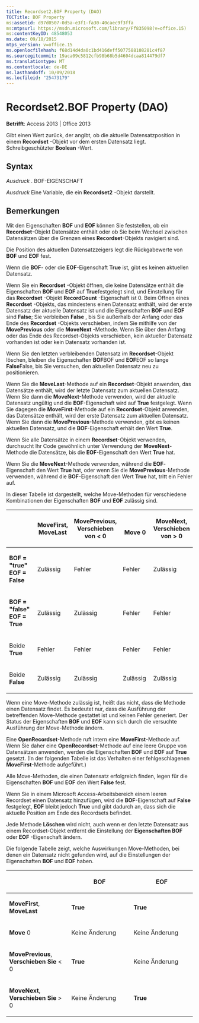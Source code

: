 ```yaml
---
title: Recordset2.BOF Property (DAO)
TOCTitle: BOF Property
ms:assetid: d97d0507-0d5a-e3f1-fa30-40caec9f3ffa
ms:mtpsurl: https://msdn.microsoft.com/library/Ff835098(v=office.15)
ms:contentKeyID: 48548053
ms.date: 09/18/2015
mtps_version: v=office.15
ms.openlocfilehash: f68d14d4da0c1bd416deff5077588108281c4f87
ms.sourcegitcommit: 19aca09c5812cfb98b68b5d4604dcaa814479df7
ms.translationtype: MT
ms.contentlocale: de-DE
ms.lasthandoff: 10/09/2018
ms.locfileid: "25473179"
---
```

# <a name="recordset2bof-property-dao"></a>Recordset2.BOF Property (DAO)


**Betrifft**: Access 2013 | Office 2013

Gibt einen Wert zurück, der angibt, ob die aktuelle Datensatzposition in einem **Recordset** -Objekt vor dem ersten Datensatz liegt. Schreibgeschützter **Boolean** -Wert.

## <a name="syntax"></a>Syntax

*Ausdruck* . BOF-EIGENSCHAFT

*Ausdruck* Eine Variable, die ein **Recordset2** -Objekt darstellt.

## <a name="remarks"></a>Bemerkungen

Mit den Eigenschaften **BOF** und **EOF** können Sie feststellen, ob ein **Recordset**-Objekt Datensätze enthält oder ob Sie beim Wechsel zwischen Datensätzen über die Grenzen eines **Recordset**-Objekts navigiert sind.

Die Position des aktuellen Datensatzzeigers legt die Rückgabewerte von **BOF** und **EOF** fest.

Wenn die **BOF**- oder die **EOF**-Eigenschaft **True** ist, gibt es keinen aktuellen Datensatz.

Wenn Sie ein **Recordset** -Objekt öffnen, die keine Datensätze enthält die Eigenschaften **BOF** und **EOF** auf **True**festgelegt sind, und Einstellung für das **Recordset** -Objekt **RecordCount** -Eigenschaft ist 0. Beim Öffnen eines **Recordset** -Objekts, das mindestens einen Datensatz enthält, wird der erste Datensatz der aktuelle Datensatz ist und die Eigenschaften **BOF** und **EOF** sind **False**; Sie verbleiben **False** , bis Sie außerhalb der Anfang oder das Ende des **Recordset** -Objekts verschieben, indem Sie mithilfe von der **MovePrevious** oder die **MoveNext** -Methode. Wenn Sie über den Anfang oder das Ende des Recordset-Objekts verschieben, kein aktueller Datensatz vorhanden ist oder kein Datensatz vorhanden ist.

Wenn Sie den letzten verbleibenden Datensatz im **Recordset**-Objekt löschen, bleiben die Eigenschaften **BOF**BOF und **EOF**EOF so lange **False**False, bis Sie versuchen, den aktuellen Datensatz neu zu positionieren.

Wenn Sie die **MoveLast**-Methode auf ein **Recordset**-Objekt anwenden, das Datensätze enthält, wird der letzte Datensatz zum aktuellen Datensatz. Wenn Sie dann die **MoveNext**-Methode verwenden, wird der aktuelle Datensatz ungültig und die **EOF**-Eigenschaft wird auf **True** festgelegt. Wenn Sie dagegen die **MoveFirst**-Methode auf ein **Recordset**-Objekt anwenden, das Datensätze enthält, wird der erste Datensatz zum aktuellen Datensatz. Wenn Sie dann die **MovePrevious**-Methode verwenden, gibt es keinen aktuellen Datensatz, und die **BOF**-Eigenschaft erhält den Wert **True**.

Wenn Sie alle Datensätze in einem **Recordset**-Objekt verwenden, durchsucht Ihr Code gewöhnlich unter Verwendung der **MoveNext**-Methode die Datensätze, bis die **EOF**-Eigenschaft den Wert **True** hat.

Wenn Sie die **MoveNext**-Methode verwenden, während die **EOF**-Eigenschaft den Wert **True** hat, oder wenn Sie die **MovePrevious**-Methode verwenden, während die **BOF**-Eigenschaft den Wert **True** hat, tritt ein Fehler auf.

In dieser Tabelle ist dargestellt, welche Move-Methoden für verschiedene Kombinationen der Eigenschaften **BOF** und **EOF** zulässig sind.

<table>
<colgroup>
<col style="width: 20%" />
<col style="width: 20%" />
<col style="width: 20%" />
<col style="width: 20%" />
<col style="width: 20%" />
</colgroup>
<thead>
<tr class="header">
<th><p></p></th>
<th><p>MoveFirst,<br />
MoveLast</p></th>
<th><p>MovePrevious,<br />
Verschieben von &lt; 0</p></th>
<th><p><br />
Move 0</p></th>
<th><p>MoveNext,<br />
Verschieben von &gt; 0</p></th>
</tr>
</thead>
<tbody>
<tr class="odd">
<td><p><strong>BOF = "true"</strong><br />
<strong>EOF = False</strong></p></td>
<td><p>Zulässig</p></td>
<td><p>Fehler</p></td>
<td><p>Fehler</p></td>
<td><p>Zulässig</p></td>
</tr>
<tr class="even">
<td><p><strong>BOF = "false"</strong><br />
<strong>EOF = True</strong></p></td>
<td><p>Zulässig</p></td>
<td><p>Zulässig</p></td>
<td><p>Fehler</p></td>
<td><p>Fehler</p></td>
</tr>
<tr class="odd">
<td><p>Beide <strong>True</strong></p></td>
<td><p>Fehler</p></td>
<td><p>Fehler</p></td>
<td><p>Fehler</p></td>
<td><p>Fehler</p></td>
</tr>
<tr class="even">
<td><p>Beide <strong>False</strong></p></td>
<td><p>Zulässig</p></td>
<td><p>Zulässig</p></td>
<td><p>Zulässig</p></td>
<td><p>Zulässig</p></td>
</tr>
</tbody>
</table>


Wenn eine Move-Methode zulässig ist, heißt das nicht, dass die Methode einen Datensatz findet. Es bedeutet nur, dass die Ausführung der betreffenden Move-Methode gestattet ist und keinen Fehler generiert. Der Status der Eigenschaften **BOF** und **EOF** kann sich durch die versuchte Ausführung der Move-Methode ändern.

Eine **OpenRecordset**-Methode ruft intern eine **MoveFirst**-Methode auf. Wenn Sie daher eine **OpenRecordset**-Methode auf eine leere Gruppe von Datensätzen anwenden, werden die Eigenschaften **BOF** und **EOF** auf **True** gesetzt. (In der folgenden Tabelle ist das Verhalten einer fehlgeschlagenen **MoveFirst**-Methode aufgeführt.)

Alle Move-Methoden, die einen Datensatz erfolgreich finden, legen für die Eigenschaften **BOF** und **EOF** den Wert **False** fest.

Wenn Sie in einem Microsoft Access-Arbeitsbereich einem leeren Recordset einen Datensatz hinzufügen, wird die **BOF**-Eigenschaft auf **False** festgelegt, **EOF** bleibt jedoch **True** und gibt dadurch an, dass sich die aktuelle Position am Ende des Recordsets befindet.

Jede Methode **Löschen** wird nicht, auch wenn er den letzte Datensatz aus einem Recordset-Objekt entfernt die Einstellung der **Eigenschaften BOF** oder **EOF** -Eigenschaft ändern.

Die folgende Tabelle zeigt, welche Auswirkungen Move-Methoden, bei denen ein Datensatz nicht gefunden wird, auf die Einstellungen der Eigenschaften **BOF** und **EOF** haben.

<table>
<colgroup>
<col style="width: 33%" />
<col style="width: 33%" />
<col style="width: 33%" />
</colgroup>
<thead>
<tr class="header">
<th><p></p></th>
<th><p>BOF</p></th>
<th><p>EOF</p></th>
</tr>
</thead>
<tbody>
<tr class="odd">
<td><p><strong>MoveFirst</strong>, <strong>MoveLast</strong></p></td>
<td><p><strong>True</strong></p></td>
<td><p><strong>True</strong></p></td>
</tr>
<tr class="even">
<td><p><strong>Move</strong> 0</p></td>
<td><p>Keine Änderung</p></td>
<td><p>Keine Änderung</p></td>
</tr>
<tr class="odd">
<td><p><strong>MovePrevious</strong>, <strong>Verschieben Sie</strong> &lt; 0</p></td>
<td><p><strong>True</strong></p></td>
<td><p>Keine Änderung</p></td>
</tr>
<tr class="even">
<td><p><strong>MoveNext</strong>, <strong>Verschieben Sie</strong> &gt; 0</p></td>
<td><p>Keine Änderung</p></td>
<td><p><strong>True</strong></p></td>
</tr>
</tbody>
</table>

